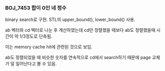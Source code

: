 ### BOJ_7453 합이 0인 네 정수

binary search로 구현. STL의 upper_bound(), lower_bound() 사용.

ab 벡터와 cd 벡터로 나눈 후 계산하였는데 cd만 정렬했을 때보다 ab도 정렬했을때 시간이 약 1/3정도로 단축됨.

이는 memory cache hit에 관련된 것으로 보임.

ab도 정렬되었을 때 비슷한 숫자를 연속적으로 cd에서 search하기 때문에 page 교체가 덜 일어난다고 볼 수 있음.